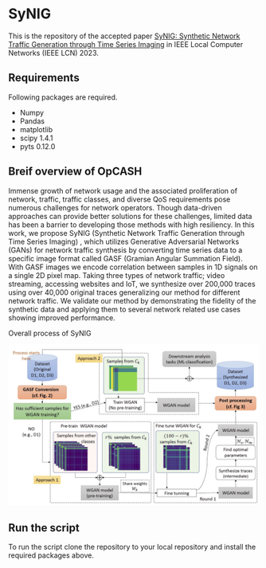 # SyNIG
This is the repository of the accepted paper [SyNIG: Synthetic Network Traffic Generation through Time Series Imaging](https://www.computer.org/csdl/proceedings-article/lcn/2023/10223392/1QdFP7dtBBK) in IEEE Local Computer Networks (IEEE LCN) 2023.

## Requirements
Following packages are required.

* Numpy				
*	Pandas			
*	matplotlib
* scipy           1.4.1
* pyts            0.12.0

## Breif overview of OpCASH

Immense growth of network usage and the associated
proliferation of network, traffic, traffic classes, and diverse
QoS requirements pose numerous challenges for network operators.
Though data-driven approaches can provide better solutions
for these challenges, limited data has been a barrier to developing
those methods with high resiliency. In this work, we propose
SyNIG (Synthetic Network Traffic Generation through Time
Series Imaging) , which utilizes Generative Adversarial Networks
(GANs) for network traffic synthesis by converting time series
data to a specific image format called GASF (Gramian Angular
Summation Field). With GASF images we encode correlation
between samples in 1D signals on a single 2D pixel map. Taking
three types of network traffic; video streaming, accessing websites
and IoT, we synthesize over 200,000 traces using over 40,000
original traces generalizing our method for different network
traffic. We validate our method by demonstrating the fidelity of
the synthetic data and applying them to several network related
use cases showing improved performance.

Overall process of SyNIG

<img src="overall_process.jpg" width="700">

## Run the script
To run the script clone the repository to your local repository and install the required packages above. 




